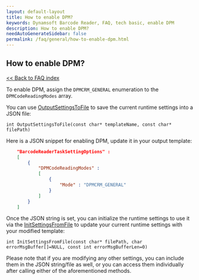 ```yaml
---
layout: default-layout
title: How to enable DPM?
keywords: Dynamsoft Barcode Reader, FAQ, tech basic, enable DPM
description: How to enable DPM?
needAutoGenerateSidebar: false
permalink: /faq/general/how-to-enable-dpm.html
---
```


## How to enable DPM?

[<< Back to FAQ index](index.md)

To enable DPM, assign the `DPMCRM_GENERAL` enumeration to the `DPMCodeReadingModes` array.

You can use [OutputSettingsToFile](https://www.dynamsoft.com/capture-vision/docs/server/programming/cplusplus/api-reference/capture-vision-router/settings.html?product=dbr&repoType=server#outputsettingstofile) to save the current runtime settings into a JSON file:
```
int OutputSettingsToFile(const char* templateName, const char* filePath)

```

 Here is a JSON snippet for enabling DPM, update it in your output template:

```json
	"BarcodeReaderTaskSettingOptions" : 
	[
		{
			"DPMCodeReadingModes" : 
			[
				{
					"Mode" : "DPMCRM_GENERAL"
				}
			]
        }
    ]
```

Once the JSON string is set, you can initialize the runtime settings to use it via the  [InitSettingsFromFile](https://www.dynamsoft.com/capture-vision/docs/server/programming/cplusplus/api-reference/capture-vision-router/settings.html?product=dbr&repoType=server#outputsettingstofile) to update your current runtime settings with your modified template:
```
int InitSettingsFromFile(const char* filePath, char errorMsgBuffer[]=NULL, const int errorMsgBufferLen=0)
```

Please note that if you are modifying any other settings, you can include them in the JSON string/file as well, or you can access them individually after calling either of the aforementioned methods.

